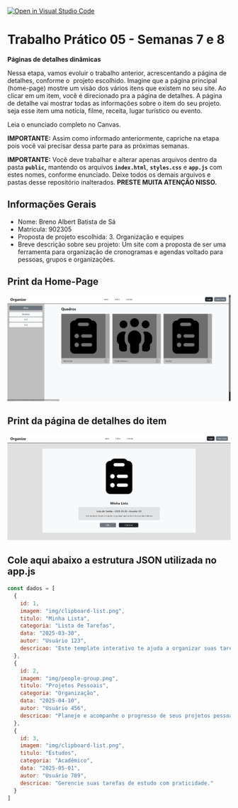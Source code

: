 [![Open in Visual Studio Code](https://classroom.github.com/assets/open-in-vscode-2e0aaae1b6195c2367325f4f02e2d04e9abb55f0b24a779b69b11b9e10269abc.svg)](https://classroom.github.com/online_ide?assignment_repo_id=20650140&assignment_repo_type=AssignmentRepo)
# Trabalho Prático 05 - Semanas 7 e 8

**Páginas de detalhes dinâmicas**

Nessa etapa, vamos evoluir o trabalho anterior, acrescentando a página de detalhes, conforme o  projeto escolhido. Imagine que a página principal (home-page) mostre um visão dos vários itens que existem no seu site. Ao clicar em um item, você é direcionado pra a página de detalhes. A página de detalhe vai mostrar todas as informações sobre o item do seu projeto. seja esse item uma notícia, filme, receita, lugar turístico ou evento.

Leia o enunciado completo no Canvas. 

**IMPORTANTE:** Assim como informado anteriormente, capriche na etapa pois você vai precisar dessa parte para as próximas semanas. 

**IMPORTANTE:** Você deve trabalhar e alterar apenas arquivos dentro da pasta **`public`,** mantendo os arquivos **`index.html`**, **`styles.css`** e **`app.js`** com estes nomes, conforme enunciado. Deixe todos os demais arquivos e pastas desse repositório inalterados. **PRESTE MUITA ATENÇÃO NISSO.**

## Informações Gerais

- Nome: Breno Albert Batista de Sá
- Matricula: 902305
- Proposta de projeto escolhida: 3. Organização e equipes
- Breve descrição sobre seu projeto: Um site com a proposta de ser uma ferramenta para organização de cronogramas e agendas voltado para pessoas, grupos e organizações.

## Print da Home-Page

![Home-Page](public/img/home.png)

## Print da página de detalhes do item

![Detalhes](public/img/detalhes.png)

## Cole aqui abaixo a estrutura JSON utilizada no app.js

```javascript
const dados = [
  {
    id: 1,
    imagem: "img/clipboard-list.png",
    titulo: "Minha Lista",
    categoria: "Lista de Tarefas",
    data: "2025-03-30",
    autor: "Usuário 123",
    descricao: "Este template interativo te ajuda a organizar suas tarefas da forma mais dinâmica."
  },
  {
    id: 2,
    imagem: "img/people-group.png",
    titulo: "Projetos Pessoais",
    categoria: "Organização",
    data: "2025-04-10",
    autor: "Usuário 456",
    descricao: "Planeje e acompanhe o progresso de seus projetos pessoais."
  },
  {
    id: 3,
    imagem: "img/clipboard-list.png",
    titulo: "Estudos",
    categoria: "Acadêmico",
    data: "2025-05-01",
    autor: "Usuário 789",
    descricao: "Gerencie suas tarefas de estudo com praticidade."
  }
]
```